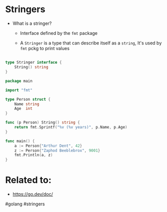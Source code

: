 # Stringers

* What is a stringer?

    * Interface defined by the `fmt` package

    * A `Stringer` is a type that can describe itself as a `string`, It's used by `fmt` pckg to print values

    ##
```go
type Stringer interface {
    String() string
}
```
```go
package main

import "fmt"

type Person struct {
	Name string
	Age  int
}

func (p Person) String() string {
	return fmt.Sprintf("%v (%v years)", p.Name, p.Age)
}

func main() {
	a := Person{"Arthur Dent", 42}
	z := Person{"Zaphod Beeblebrox", 9001}
	fmt.Println(a, z)
}
```



# Related to:

* https://go.dev/doc/


#golang #stringers